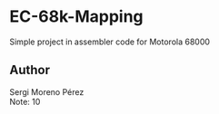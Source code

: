 # EC-68k-Mapping
Simple project in assembler code for Motorola 68000
## Author
Sergi Moreno Pérez \
Note: 10
